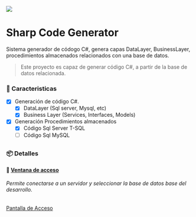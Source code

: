 ![](https://user-images.githubusercontent.com/6364350/227820028-916b3bf1-29b1-406d-8b80-99d27df2b262.png)


# Sharp Code Generator
Sistema generador de códogo C#, genera capas DataLayer, BusinessLayer, procedimientos almacenados relacionados con una base de datos.

>Este proyecto es capaz de generar código C#, a partir de la base de datos relacionada.

### 🚩 Caracteristicas

- [x] Generación de código C#.
  - [x] DataLayer (Sql server, Mysql, etc)
  - [x] Business Layer (Services, Interfaces, Models)
- [x] Generación Procedimientos almacenados 
  - [x] Código Sql Server T-SQL
  - [ ] Código Sql MySQL

##
### 📦 Detalles


#### 📖 [**Ventana de acceso**](#-roadmap)
###### Permite conectarse a un servidor y seleccionar la base de datos base del desarrollo.

[Pantalla de Acceso](https://raw.githubusercontent.com/jdonoso/SharpGenerator/main/images/acceso.png)
